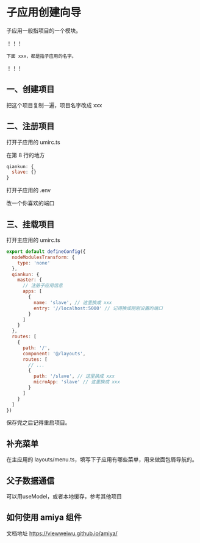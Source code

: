 # 子应用创建向导

子应用一般指项目的一个模块。

！！！

`下面 xxx，都是指子应用的名字。`

！！！

## 一、创建项目

把这个项目复制一遍，项目名字改成 xxx


## 二、注册项目

打开子应用的 umirc.ts

在第 8 行的地方

```javascript
qiankun: {
  slave: {}
}
```

打开子应用的 .env

改一个你喜欢的端口

## 三、挂载项目

打开主应用的 umirc.ts

```javascript
export default defineConfig({
  nodeModulesTransform: {
    type: 'none'
  },
  qiankun: {
    master: {
      // 注册子应用信息
      apps: [
        {
          name: 'slave', // 这里换成 xxx
          entry: '//localhost:5000' // 记得换成刚刚设置的端口
        }
      ]
    }
  },
  routes: [
    {
      path: '/',
      component: '@/layouts',
      routes: [
        // ...
        {
          path: '/slave', // 这里换成 xxx
          microApp: 'slave' // 这里换成 xxx
        }
      ]
    }
  ]
})
```

保存完之后记得重启项目。

## 补充菜单

在主应用的 layouts/menu.ts，填写下子应用有哪些菜单，用来做面包屑导航的。

## 父子数据通信

可以用useModel，或者本地缓存，参考其他项目

## 如何使用 amiya 组件

文档地址 https://viewweiwu.github.io/amiya/
